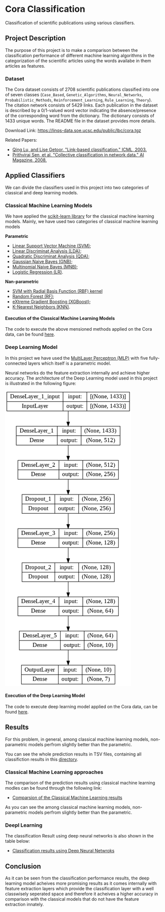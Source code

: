 # Cora Classification
Classification of scientific publications using various classifiers.

## Project Description

The purpose of this project is to make a comparison between the classification performance of different machine learning algorithms in the categorization of the scientific articles using the words availabe in them articles as features.

### Dataset
The Cora dataset consists of 2708 scientific publications classified into one of seven classes (`Case_Based`, `Genetic_Algorithms`, `Neural_Networks`, `Probabilistic_Methods`, `Reinforcement_Learning`, `Rule_Learning`, `Theory`). The citation network consists of 5429 links. Each publication in the dataset is described by a 0/1-valued word vector indicating the absence/presence of the corresponding word from the dictionary. The dictionary consists of 1433 unique words. The README file in the dataset provides more details.

Download Link: https://linqs-data.soe.ucsc.edu/public/lbc/cora.tgz

Related Papers:
- [Qing Lu, and Lise Getoor. "Link-based classification." ICML, 2003.](https://linqspub.soe.ucsc.edu/basilic/web/Publications/2003/lu:icml03/)
- [Prithviraj Sen, et al. "Collective classification in network data." AI Magazine, 2008.](https://linqspub.soe.ucsc.edu/basilic/web/Publications/2008/sen:aimag08/)


## Applied Classifiers

We can divide the classifiers used in this project into two categories of classical and deep learning models.

### Classical Machine Learning Models
We have applied the [scikit-learn library](https://scikit-learn.org/stable/) for the classical machine learning models.
Mainly, we have used two categories of classical machine learning models

**Parametric**
*	[Linear Support Vector Machine (SVM)](https://scikit-learn.org/stable/modules/generated/sklearn.svm.LinearSVC.html);
* [Linear Discriminat Analysis (LDA)](https://scikit-learn.org/stable/modules/generated/sklearn.discriminant_analysis.LinearDiscriminantAnalysis.html);
* [Quadratic Discriminat Analysis (QDA)](https://scikit-learn.org/0.16/modules/generated/sklearn.qda.QDA.html);
* [Gaussian Naive Bayes (GNB)](https://scikit-learn.org/stable/modules/generated/sklearn.naive_bayes.GaussianNB.html);
* [Multinomial Naive Bayes (MNB)](https://scikit-learn.org/stable/modules/generated/sklearn.naive_bayes.MultinomialNB.html);
* [Logistic Regression (LR)](https://scikit-learn.org/stable/modules/generated/sklearn.linear_model.LogisticRegression.html).

**Nan-parametric**
* [SVM with Radial Basis Function (RBF) kernel](https://scikit-learn.org/stable/auto_examples/svm/plot_rbf_parameters.html)
* [Random Forest (RF)](https://scikit-learn.org/stable/modules/generated/sklearn.ensemble.RandomForestClassifier.html);
* [eXtreme Gradient Boosting (XGBoost)](https://scikit-learn.org/stable/modules/generated/sklearn.ensemble.GradientBoostingClassifier.html);
* [K-Nearest Neighbors (KNN)](https://scikit-learn.org/stable/modules/generated/sklearn.neighbors.KNeighborsClassifier.html).

#### Execution of the Classical Machine Learning Models

The code to execute the above mensioned methods applied on the Cora data, can be found [here](https://github.com/splendidcomputer/cora_project/blob/main/Cora_Classification_ClassicML.ipynb).

### Deep Learning Model
In this project we have used the [MultiLayer Perceptron (MLP)](https://keras.io/examples/vision/mlp_image_classification/) with five fully-connected layers which itself is a parametric model.

Neural networks do the feature extraction internally and achieve higher accuracy.
The architecture of the Deep Learning model used in this project is illustrated in the following figure:

 ![alt text](https://github.com/splendidcomputer/cora_project/blob/main/model_plot.png)
 
 
 #### Execution of the Deep Learning Model
 The code to execute deep learning model applied on the Cora data, can be found [here](https://github.com/splendidcomputer/cora_project/blob/main/Cora_Classification_NN.ipynb).
 
## Results

For this problem, in general, among classical machine learning models, non-parametric models perfrom slightly better than the parametric.

You can see the whole prediction results in TSV files, containing all classifiction results in this [directory](https://github.com/splendidcomputer/cora_project/tree/main/Prediction_Results).

### Classical Machine Learning approaches

The comparison of the prediction results using classical machine learning modles can be found through the following link:

* [Comparsion of the Classical Machine Learning results](https://github.com/splendidcomputer/cora_project/blob/main/Prediction_Results/ML_Test_ACC.tsv)

As you can see the among classical machine learning models, non-parametric models perfrom slightly better than the parametric.

### Deepl Learning

The classification Result using deep neural networks is also shown in the table below:

* [Classification results using Deep Neural Netwroks](https://github.com/splendidcomputer/cora_project/blob/main/Prediction_Results/NN_Test_ACC.tsv)

## Conclusion

As it can be seen from the classification performance results, the deep learning model acheives more promising results as it comes internally with feature extraction layers which provide the classification layer with a well classwisely seperated space and therefore it acheives a higher accuracy in comparison with the classical models that do not have the feature extraction innately.
